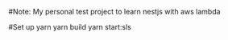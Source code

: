 #Note:
My personal test project to learn nestjs with aws lambda

#Set up
yarn
yarn build
yarn start:sls
